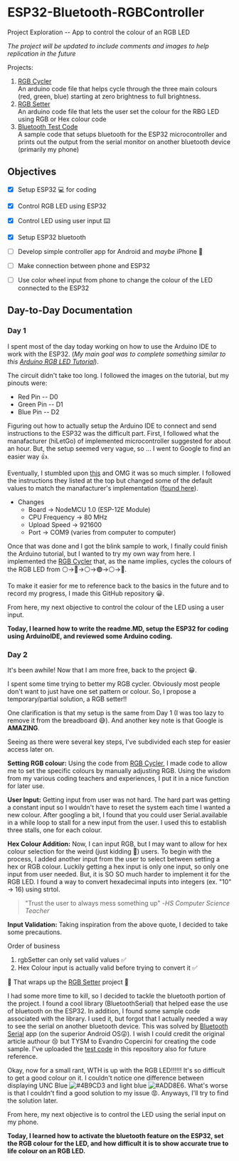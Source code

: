 # ESP32-Bluetooth-RGBController
Project Exploration -- App to control the colour of an RGB LED

*The project will be updated to include comments and images to help replication in the future*

Projects:
1. [RGB Cycler](/RGB_Cycler)<br />An arduino code file that helps cycle through the three main colours (red, green, blue) starting at zero brightness to full brightness. 
2. [RGB Setter](/RGB_Setter)<br />An arduino code file that lets the user set the colour for the RBG LED using RGB or Hex colour code
3. [Bluetooth Test Code](/FirstBluetoothTest)<br /> A sample code that setups bluetooth for the ESP32 microcontroller and prints out the output from the serial monitor on another bluetooth device (primarily my phone)


## Objectives
- [x] Setup ESP32 💻 for coding
- [x] Control RGB LED using ESP32 
- [x] Control LED using user input ⌨️
- [x] Setup ESP32 bluetooth
- [ ] Develop simple controller app for Android and *maybe* iPhone 📱
- [ ] Make connection between phone and ESP32
- [ ] Use color wheel input from phone to change the colour of the LED connected to the ESP32



## Day-to-Day Documentation
### Day 1
I spent most of the day today working on how to use the Arduino IDE to work with the ESP32. (*My main goal was to complete something similar to this [Arduino RGB LED Tutorial](https://create.arduino.cc/projecthub/muhammad-aqib/arduino-rgb-led-tutorial-fc003e)*).

The circuit didn't take too long. I followed the images on the tutorial, but my pinouts were:
- Red Pin -- D0
- Green Pin -- D1
- Blue Pin -- D2

Figuring out how to actually setup the Arduino IDE to connect and send instructions to the ESP32 was the difficult part. First, I followed what the manafacturer (hiLetGo) of implemented microcontroller suggested for about an hour. But, the setup seemed very vague, so ... I went to Google to find an easier way 👍.

Eventually, I stumbled upon [this](https://arduino-esp8266.readthedocs.io/en/latest/installing.html) and OMG it was so much simpler. I followed the instructions they listed at the top but changed some of the default values to match the manafacturer's implementation ([found here](https://hiletgo.com/ProductDetail/1906570.html)).
- Changes
    - Board &rarr; NodeMCU 1.0 (ESP-12E Module)
    - CPU Frequency &rarr; 80 MHz
    - Upload Speed &rarr; 921600
    - Port &rarr; COM9 (varies from computer to computer)

Once that was done and I got the blink sample to work, I finally could finish the Arduino tutorial, but I wanted to try my own way from here. I implemented the [RGB Cycler](/RGB_Cycler) that, as the name implies, cycles the colours of the RGB LED from ⚪&rarr;🔴&rarr;⚪&rarr;🟢&rarr;⚪&rarr;🔵.

To make it easier for me to reference back to the basics in the future and to record my progress, I made this GitHub repository 😀.

From here, my next objective to control the colour of the LED using a user input.

**Today, I learned how to write the readme.MD, setup the ESP32 for coding using ArduinoIDE, and reviewed some Arduino coding.**
### Day 2
It's been awhile! Now that I am more free, back to the project 😁.

I spent some time trying to better my RGB cycler. Obviously most people don't want to just have one set pattern or colour. So, I propose a temporary/partial solution, a RGB setter!!

One clarification is that my setup is the same from Day 1 (I was too lazy to remove it from the breadboard 😅). And another key note is that Google is **AMAZING**.

Seeing as there were several key steps, I've subdivided each step for easier access later on.

**Setting RGB colour:**
 Using the code from [RGB Cycler](/RGB_Cycler), I made code to allow me to set the specific colours by manually adjusting RGB. Using the wisdom from my various coding teachers and experiences, I put it in a nice function for later use.

**User Input:**
 Getting input from user was not hard. The hard part was getting a constant input so I wouldn't have to reset the system each time I wanted a new colour. After googling a bit, I found that you could user Serial.available in a while loop to stall for a new input from the user. I used this to establish three stalls, one for each colour. 

**Hex Colour Addition:** 
Now, I can input RGB, but I may want to allow for hex colour selection for the weird (just kidding 🤥) users. To begin with the process, I added another input from the user to select between setting a hex or RGB colour. Luckily getting a hex input is only one input, so only one input from user needed. But, it is SO SO much harder to implement it for the RGB LED. I found a way to convert hexadecimal inputs into integers (ex. "10" &rarr; 16) using strtol. 

> "Trust the user to always mess something up" -*HS Computer Science Teacher*

**Input Validation:** 
Taking inspiration from the above quote, I decided to take some precautions. 

Order of business
1. rgbSetter can only set valid values ✅ 
2. Hex Colour input is actually valid before trying to convert it ✅

🎉 That wraps up the [RGB Setter](/RGB_Setter) project 🎉

I had some more time to kill, so I decided to tackle the bluetooth portion of the project. I found a cool library (BluetoothSerial) that helped ease the use of bluetooth on the ESP32. In addition, I found some sample code associated with the library. I used it, but forgot that I actually needed a way to see the serial on another bluetooth device. This was solved by [Bluetooth Serial](https://play.google.com/store/apps/details?id=de.kai_morich.serial_bluetooth_terminal&hl=en_US&gl=US) app (on the superior Android OS😜). I wish I could credit the original article authour 😢 but TYSM to Evandro Copercini for creating the code sample. I've uploaded the [test code](/FirstBluetoothTest) in this repository also for future reference.

Okay, now for a small rant, WTH is up with the RGB LED!!!!!! It's so difficult to get a good colour on it. I couldn't notice one difference between displaying UNC Blue ![#4B9CD3](https://via.placeholder.com/15/4B9CD3/000000?text=+) and light blue ![#ADD8E6](https://via.placeholder.com/15/ADD8E6/000000?text=+). What's worse is that I couldn't find a good solution to my issue 😡. Anyways, I'll try to find the solution later.

From here, my next objective is to control the LED using the serial input on my phone.

**Today, I learned how to activate the bluetooth feature on the ESP32, set the RGB colour for the LED, and how difficult it is to show accurate true to life colour on an RGB LED.**
